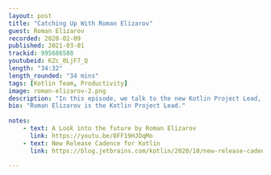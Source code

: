 ```yaml
---
layout: post
title: "Catching Up With Roman Elizarov"
guest: Roman Elizarov
recorded: 2020-02-09
published: 2021-03-01
trackid: 995686588
youtubeid: KZc_0LjF7_Q
length: "34:32"
length_rounded: "34 mins"
tags: [Kotlin Team, Productivity]
image: roman-elizarov-2.png
description: "In this episode, we talk to the new Kotlin Project Lead, Roman Elizarov, who tells us all about the Kotlin team, their areas of focus, and their plans for the future."
bio: "Roman Elizarov is the Kotlin Project Lead."
     
notes:
    - text: A Look into the future by Roman Elizarov
      link: https://youtu.be/0FF19HJDqMo
    - text: New Release Cadence for Kotlin
      link: https://blog.jetbrains.com/kotlin/2020/10/new-release-cadence-for-kotlin-and-the-intellij-kotlin-plugin/

---
```

